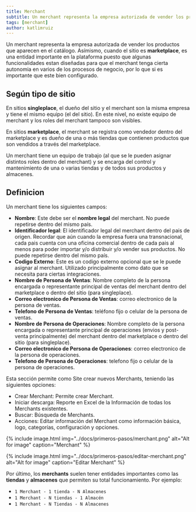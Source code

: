 ```yaml
---
title: Merchant
subtitle: Un merchant representa la empresa autorizada de vender los productos que aparecen en el catalogo.
tags: [merchant]
author: katlimruiz
---
```


Un merchant representa la empresa autorizada de vender los productos que aparecen en el catálogo. Asímismo, cuando el sitio es **marketplace**, es una entidad importante en la plataforma puesto que algunas funcionalidades estan diseñadas para que el merchant tenga cierta autonomia en varios de los procesos de negocio, por lo que si es importante que este bien configurado.

## Según tipo de sitio
En sitios **singleplace**, el dueño del sitio y el merchant son la misma empresa y tiene el mismo equipo (el del sitio). En este nivel, no existe equipo de merchant y los roles del merchant tampoco son visibles.

En sitios **marketplace**, el merchant se registra como vendedor dentro del marketplace y es dueño de una o más tiendas que contienen productos que son vendidos a través del marketplace.

Un merchant tiene un equipo de trabajo (al que se le pueden asignar distintos roles dentro del merchant) y se encarga del control y mantenimiento de una o varias tiendas y de todos sus productos y almacenes.

## Definicion
Un merchant tiene los siguientes campos:
- **Nombre**: Este debe ser el **nombre legal** del merchant. No puede repetirse dentro del mismo país.
- **Identificador legal**: El identificador legal del merchant dentro del pais de origen. Recordar que aún cuando la empresa fuera una transnacional, cada pais cuenta con una oficina comercial dentro de cada pais al menos para poder importar y/o distribuir y/o vender sus productos. No puede repetirse dentro del mismo país.
- **Codigo Externo**: Este es un codigo externo opcional que se le puede asignar al merchant. Utilizado principalmente como dato que se necesita para ciertas integraciones.
- **Nombre de Persona de Ventas**: Nombre completo de la persona encargada o representante principal de ventas del merchant dentro del marketplace o dentro del sitio (para singleplace).
- **Correo electronico de Persona de Ventas**: correo electronico de la persona de ventas.
- **Telefono de Persona de Ventas**: teléfono fijo o celular de la persona de ventas.
- **Nombre de Persona de Operaciones**: Nombre completo de la persona encargada o representante principal de operaciones (envios y post-venta principalmente) del merchant dentro del marketplace o dentro del sitio (para singleplace).
- **Correo electronico de Persona de Operaciones**: correo electronico de la persona de operaciones.
- **Telefono de Persona de Operaciones**: telefono fijo o celular de la persona de operaciones.

Esta sección permite como Site crear nuevos Merchants, teniendo las siguientes opciones:
- Crear Merchant: Permite crear Merchant.
- Iniciar descarga: Reporte en Excel de la Información de todas los Merchants existentes.
- Buscar: Búsqueda de Merchants.
- Acciones: Editar información del Merchant como información básica, logo, categorías, configuración y opciones.

{% include image.html img="../docs/primeros-pasos/merchant.png" alt="Alt for image" caption="Merchant" %}

{% include image.html img="../docs/primeros-pasos/editar-merchant.png" alt="Alt for image" caption="Editar Merchant" %}

Por último, los **merchants** suelen tener entidades importantes como las **tiendas** y **almacenes** que permiten su total funcionamiento. Por ejemplo:

- `1 Merchant - 1 tienda - N Almacenes`
- `1 Merchant - N tiendas - 1 Almacén`
- `1 Merchant - N Tiendas - N Almacenes`
